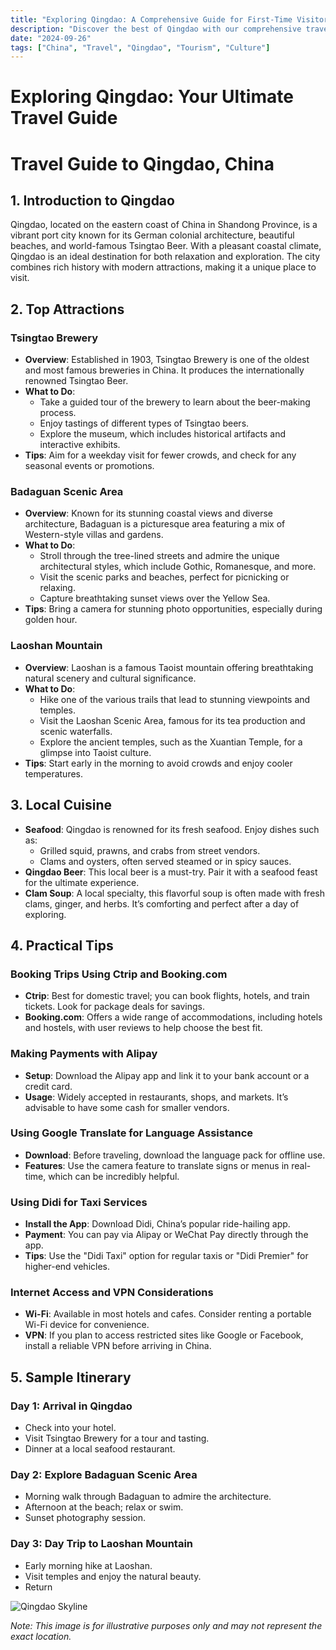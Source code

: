 ```yaml
---
title: "Exploring Qingdao: A Comprehensive Guide for First-Time Visitors"
description: "Discover the best of Qingdao with our comprehensive travel guide. Explore top attractions, savor local cuisine, and get insider tips for an unforgettable Chinese adventure."
date: "2024-09-26"
tags: ["China", "Travel", "Qingdao", "Tourism", "Culture"]
---
```


# Exploring Qingdao: Your Ultimate Travel Guide

# Travel Guide to Qingdao, China

## 1. Introduction to Qingdao
Qingdao, located on the eastern coast of China in Shandong Province, is a vibrant port city known for its German colonial architecture, beautiful beaches, and world-famous Tsingtao Beer. With a pleasant coastal climate, Qingdao is an ideal destination for both relaxation and exploration. The city combines rich history with modern attractions, making it a unique place to visit.

## 2. Top Attractions

### Tsingtao Brewery
- **Overview**: Established in 1903, Tsingtao Brewery is one of the oldest and most famous breweries in China. It produces the internationally renowned Tsingtao Beer.
- **What to Do**: 
  - Take a guided tour of the brewery to learn about the beer-making process.
  - Enjoy tastings of different types of Tsingtao beers.
  - Explore the museum, which includes historical artifacts and interactive exhibits.
- **Tips**: Aim for a weekday visit for fewer crowds, and check for any seasonal events or promotions.

### Badaguan Scenic Area
- **Overview**: Known for its stunning coastal views and diverse architecture, Badaguan is a picturesque area featuring a mix of Western-style villas and gardens.
- **What to Do**:
  - Stroll through the tree-lined streets and admire the unique architectural styles, which include Gothic, Romanesque, and more.
  - Visit the scenic parks and beaches, perfect for picnicking or relaxing.
  - Capture breathtaking sunset views over the Yellow Sea.
- **Tips**: Bring a camera for stunning photo opportunities, especially during golden hour.

### Laoshan Mountain
- **Overview**: Laoshan is a famous Taoist mountain offering breathtaking natural scenery and cultural significance.
- **What to Do**:
  - Hike one of the various trails that lead to stunning viewpoints and temples.
  - Visit the Laoshan Scenic Area, famous for its tea production and scenic waterfalls.
  - Explore the ancient temples, such as the Xuantian Temple, for a glimpse into Taoist culture.
- **Tips**: Start early in the morning to avoid crowds and enjoy cooler temperatures.

## 3. Local Cuisine
- **Seafood**: Qingdao is renowned for its fresh seafood. Enjoy dishes such as:
  - Grilled squid, prawns, and crabs from street vendors.
  - Clams and oysters, often served steamed or in spicy sauces.
- **Qingdao Beer**: This local beer is a must-try. Pair it with a seafood feast for the ultimate experience.
- **Clam Soup**: A local specialty, this flavorful soup is often made with fresh clams, ginger, and herbs. It’s comforting and perfect after a day of exploring.

## 4. Practical Tips

### Booking Trips Using Ctrip and Booking.com
- **Ctrip**: Best for domestic travel; you can book flights, hotels, and train tickets. Look for package deals for savings.
- **Booking.com**: Offers a wide range of accommodations, including hotels and hostels, with user reviews to help choose the best fit.

### Making Payments with Alipay
- **Setup**: Download the Alipay app and link it to your bank account or a credit card.
- **Usage**: Widely accepted in restaurants, shops, and markets. It’s advisable to have some cash for smaller vendors.

### Using Google Translate for Language Assistance
- **Download**: Before traveling, download the language pack for offline use.
- **Features**: Use the camera feature to translate signs or menus in real-time, which can be incredibly helpful.

### Using Didi for Taxi Services
- **Install the App**: Download Didi, China’s popular ride-hailing app.
- **Payment**: You can pay via Alipay or WeChat Pay directly through the app.
- **Tips**: Use the "Didi Taxi" option for regular taxis or "Didi Premier" for higher-end vehicles.

### Internet Access and VPN Considerations
- **Wi-Fi**: Available in most hotels and cafes. Consider renting a portable Wi-Fi device for convenience.
- **VPN**: If you plan to access restricted sites like Google or Facebook, install a reliable VPN before arriving in China.

## 5. Sample Itinerary

### Day 1: Arrival in Qingdao
- Check into your hotel.
- Visit Tsingtao Brewery for a tour and tasting.
- Dinner at a local seafood restaurant.

### Day 2: Explore Badaguan Scenic Area
- Morning walk through Badaguan to admire the architecture.
- Afternoon at the beach; relax or swim.
- Sunset photography session.

### Day 3: Day Trip to Laoshan Mountain
- Early morning hike at Laoshan.
- Visit temples and enjoy the natural beauty.
- Return

<img src="https://source.unsplash.com/1600x900/?Qingdao,cityscape" alt="Qingdao Skyline" loading="lazy">

*Note: This image is for illustrative purposes only and may not represent the exact location.*

